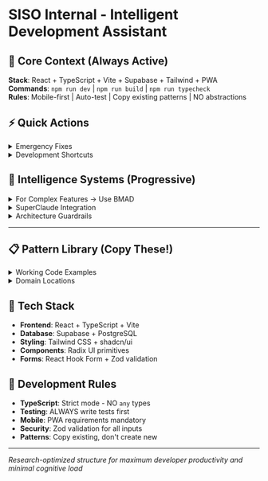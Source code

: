 # SISO Internal - Intelligent Development Assistant

## 🎯 Core Context (Always Active)
**Stack**: React + TypeScript + Vite + Supabase + Tailwind + PWA  
**Commands**: `npm run dev` | `npm run build` | `npm run typecheck`  
**Rules**: Mobile-first | Auto-test | Copy existing patterns | NO abstractions

## ⚡ Quick Actions
<details><summary>Emergency Fixes</summary>

- **Broken import**: Check file location → Copy working pattern
- **Mobile issue**: Test mobile view → Apply PWA standards  
- **Claude Code breaks something**: `git restore <files>`
- **Component not working**: Copy from `/src/components/[working-example]`
</details>

<details><summary>Development Shortcuts</summary>

- **Add feature**: Use existing pattern in `/src/ecosystem/internal/[domain]`
- **Database operation**: Copy from `/src/services/database/[working-patterns]`
- **Fix styling**: Follow Tailwind + shadcn/ui patterns
- **State management**: Use existing hook patterns
</details>

## 🧠 Intelligence Systems (Progressive)
<details><summary>For Complex Features → Use BMAD</summary>

**Trigger**: Multi-component features, architecture changes, >1 week tasks  
**Command**: `*agent analyst` → `*agent pm` → `*agent architect` → `*agent dev`  
**Context**: All implementation context embedded in stories  
**Safety**: Zero information loss, full rollback capability
</details>

<details><summary>SuperClaude Integration</summary>

**MCP Tools**: Context7 (docs), Sequential (reasoning), Magic (UI), Supabase (DB)  
**Token Optimization**: 70% reduction pipeline active  
**Evidence Requirement**: AI must provide proof for all suggestions  
**Smart Routing**: Auto-select optimal Claude variant per task
</details>

<details><summary>Architecture Guardrails</summary>

**NEVER CREATE**:  
- New service patterns (use existing Supabase calls)
- Micro-hooks (combine into existing hooks)  
- Files in `/shared/` or `/refactored/` directories
- Import chains >2 levels deep

**ALWAYS ENFORCE**:
- Mobile-first PWA requirements
- TypeScript strict mode compliance
- Test coverage for all new functions
- Component reuse over duplication

**📋 Full Guidelines**: [`.bmad-core/architectural-warnings/`](.bmad-core/architectural-warnings/)
</details>

---

## 📋 Pattern Library (Copy These!)
<details><summary>Working Code Examples</summary>

```typescript
// Authentication Pattern
const { user } = useClerkUser();  // From @/shared/ClerkProvider

// Data Fetching Pattern  
const { data, error, mutate } = useSWR('/api/tasks', fetcher);

// Modal Pattern
const [isOpen, setIsOpen] = useState(false);
// Use Radix Dialog primitives

// Form Pattern
const form = useForm<FormData>({
  resolver: zodResolver(schema),
  defaultValues: {...}
});

// Supabase Pattern
const { data, error } = await supabase
  .from('table_name')
  .select('*')
  .eq('user_id', user.id);
```
</details>

<details><summary>Domain Locations</summary>

**🏠 LifeLock**: `/ecosystem/internal/lifelock/`  
Daily workflows, habit tracking, time management

**📊 Admin**: `/ecosystem/internal/admin/`  
Overview dashboards, analytics, configuration  

**✅ Tasks**: `/ecosystem/internal/tasks/`  
Task management, CRUD operations, organization
</details>

## 🎯 Tech Stack
- **Frontend**: React + TypeScript + Vite
- **Database**: Supabase + PostgreSQL  
- **Styling**: Tailwind CSS + shadcn/ui
- **Components**: Radix UI primitives
- **Forms**: React Hook Form + Zod validation

## 🔄 Development Rules
- **TypeScript**: Strict mode - NO `any` types
- **Testing**: ALWAYS write tests first
- **Mobile**: PWA requirements mandatory
- **Security**: Zod validation for all inputs
- **Patterns**: Copy existing, don't create new

---

*Research-optimized structure for maximum developer productivity and minimal cognitive load*